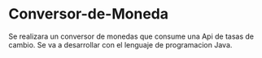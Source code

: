 # Conversor-de-Moneda
Se realizara un conversor de monedas que consume una Api de tasas de cambio.
Se va a desarrollar con el lenguaje de programacion Java.
